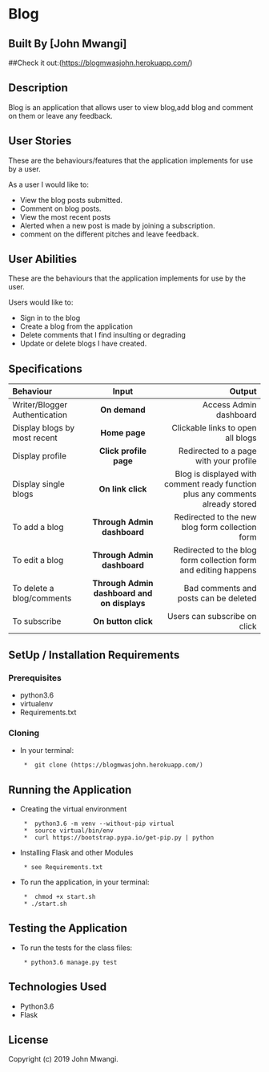 # Blog

## Built By [John Mwangi]

##Check it out:(https://blogmwasjohn.herokuapp.com/)


## Description
Blog is an application that allows user to view blog,add blog and comment on them or leave any feedback.


## User Stories
These are the behaviours/features that the application implements for use by a user.

As a user I would like to:
* View the blog posts submitted.
* Comment on blog posts.
* View the most recent posts
* Alerted when a new post is made by joining a subscription.
* comment on the different pitches and leave feedback.

## User Abilities
These are the behaviours that the application implements for use by the user.

Users would like to:
* Sign in to the blog
* Create a blog from the application
* Delete comments that I find insulting or degrading
* Update or delete blogs I have created.


## Specifications
| Behaviour | Input | Output |
| :---------------- | :---------------: | ------------------: |
| Writer/Blogger Authentication | **On demand** | Access Admin dashboard |
| Display blogs by most recent | **Home page** | Clickable links to open all blogs |
| Display profile | **Click profile page** | Redirected to a page with your profile |
| Display single blogs | **On link click** | Blog is displayed with comment ready function plus any comments already stored |
| To add a blog  | **Through Admin dashboard** | Redirected to the new blog form collection form|
| To edit a blog  | **Through Admin dashboard** | Redirected to the  blog form collection form and editing happens|
| To delete a blog/comments  | **Through Admin dashboard and on displays** | Bad comments and posts can be deleted|
| To subscribe  | **On button click** | Users can subscribe on click|


## SetUp / Installation Requirements
### Prerequisites
* python3.6
* virtualenv
* Requirements.txt

### Cloning
* In your terminal:

       *  git clone (https://blogmwasjohn.herokuapp.com/)


## Running the Application
* Creating the virtual environment

       *  python3.6 -m venv --without-pip virtual
       *  source virtual/bin/env
       *  curl https://bootstrap.pypa.io/get-pip.py | python

* Installing Flask and other Modules

       * see Requirements.txt

* To run the application, in your terminal:

       *  chmod +x start.sh
       * ./start.sh

## Testing the Application
* To run the tests for the class files:

       * python3.6 manage.py test

## Technologies Used
* Python3.6
* Flask

## License

Copyright (c) 2019 John Mwangi.
